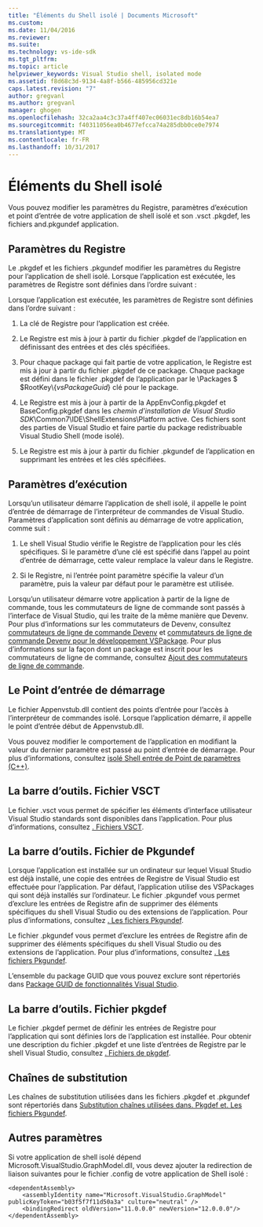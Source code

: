 ```yaml
---
title: "Éléments du Shell isolé | Documents Microsoft"
ms.custom: 
ms.date: 11/04/2016
ms.reviewer: 
ms.suite: 
ms.technology: vs-ide-sdk
ms.tgt_pltfrm: 
ms.topic: article
helpviewer_keywords: Visual Studio shell, isolated mode
ms.assetid: f8d68c3d-9134-4a8f-b566-485956cd321e
caps.latest.revision: "7"
author: gregvanl
ms.author: gregvanl
manager: ghogen
ms.openlocfilehash: 32ca2aa4c3c37a4ff407ec06031ec8db16b54ea7
ms.sourcegitcommit: f40311056ea0b4677efcca74a285dbb0ce0e7974
ms.translationtype: MT
ms.contentlocale: fr-FR
ms.lasthandoff: 10/31/2017
---
```

# <a name="elements-of-the-isolated-shell"></a>Éléments du Shell isolé
Vous pouvez modifier les paramètres du Registre, paramètres d’exécution et point d’entrée de votre application de shell isolé et son .vsct .pkgdef, les fichiers and.pkgundef application.  
  
## <a name="registry-settings"></a>Paramètres du Registre  
 Le .pkgdef et les fichiers .pkgundef modifier les paramètres du Registre pour l’application de shell isolé. Lorsque l’application est exécutée, les paramètres de Registre sont définies dans l’ordre suivant :  
  
 Lorsque l’application est exécutée, les paramètres de Registre sont définies dans l’ordre suivant :  
  
1.  La clé de Registre pour l’application est créée.  
  
2.  Le Registre est mis à jour à partir du fichier .pkgdef de l’application en définissant des entrées et des clés spécifiées.  
  
3.  Pour chaque package qui fait partie de votre application, le Registre est mis à jour à partir du fichier .pkgdef de ce package. Chaque package est défini dans le fichier .pkgdef de l’application par le \Packages $ $RootKey\\{*vsPackageGuid*} clé pour le package.  
  
4.  Le Registre est mis à jour à partir de la AppEnvConfig.pkgdef et BaseConfig.pkgdef dans les *chemin d’installation de Visual Studio SDK*\Common7\IDE\ShellExtensions\Platform active. Ces fichiers sont des parties de Visual Studio et faire partie du package redistribuable Visual Studio Shell (mode isolé).  
  
5.  Le Registre est mis à jour à partir du fichier .pkgundef de l’application en supprimant les entrées et les clés spécifiées.  
  
## <a name="run-time-settings"></a>Paramètres d’exécution  
 Lorsqu’un utilisateur démarre l’application de shell isolé, il appelle le point d’entrée de démarrage de l’interpréteur de commandes de Visual Studio. Paramètres d’application sont définis au démarrage de votre application, comme suit :  
  
1.  Le shell Visual Studio vérifie le Registre de l’application pour les clés spécifiques. Si le paramètre d’une clé est spécifié dans l’appel au point d’entrée de démarrage, cette valeur remplace la valeur dans le Registre.  
  
2.  Si le Registre, ni l’entrée point paramètre spécifie la valeur d’un paramètre, puis la valeur par défaut pour le paramètre est utilisée.  
  
 Lorsqu’un utilisateur démarre votre application à partir de la ligne de commande, tous les commutateurs de ligne de commande sont passés à l’interface de Visual Studio, qui les traite de la même manière que Devenv. Pour plus d’informations sur les commutateurs de Devenv, consultez [commutateurs de ligne de commande Devenv](../../ide/reference/devenv-command-line-switches.md) et [commutateurs de ligne de commande Devenv pour le développement VSPackage](../devenv-command-line-switches-for-vspackage-development.md). Pour plus d’informations sur la façon dont un package est inscrit pour les commutateurs de ligne de commande, consultez [Ajout des commutateurs de ligne de commande](../adding-command-line-switches.md).  
  
## <a name="the-start-entry-point"></a>Le Point d’entrée de démarrage  
 Le fichier Appenvstub.dll contient des points d’entrée pour l’accès à l’interpréteur de commandes isolé. Lorsque l’application démarre, il appelle le point d’entrée début de Appenvstub.dll.  
  
 Vous pouvez modifier le comportement de l’application en modifiant la valeur du dernier paramètre est passé au point d’entrée de démarrage. Pour plus d’informations, consultez [isolé Shell entrée de Point de paramètres (C++)](isolated-shell-entry-point-parameters-cpp.md).  
  
## <a name="the-vsct-file"></a>La barre d’outils. Fichier VSCT  
 Le fichier .vsct vous permet de spécifier les éléments d’interface utilisateur Visual Studio standards sont disponibles dans l’application. Pour plus d’informations, consultez [. Fichiers VSCT](modifying-the-isolated-shell-by-using-the-dot-vsct-file.md).  
  
## <a name="the-pkgundef-file"></a>La barre d’outils. Fichier de Pkgundef  
 Lorsque l’application est installée sur un ordinateur sur lequel Visual Studio est déjà installé, une copie des entrées de Registre de Visual Studio est effectuée pour l’application. Par défaut, l’application utilise des VSPackages qui sont déjà installés sur l’ordinateur. Le fichier .pkgundef vous permet d’exclure les entrées de Registre afin de supprimer des éléments spécifiques du shell Visual Studio ou des extensions de l’application. Pour plus d’informations, consultez [. Les fichiers Pkgundef](modifying-the-isolated-shell-by-using-the-dot-pkgundef-file.md).  
  
 Le fichier .pkgundef vous permet d’exclure les entrées de Registre afin de supprimer des éléments spécifiques du shell Visual Studio ou des extensions de l’application. Pour plus d’informations, consultez [. Les fichiers Pkgundef](modifying-the-isolated-shell-by-using-the-dot-pkgundef-file.md).  
  
 L’ensemble du package GUID que vous pouvez exclure sont répertoriés dans [Package GUID de fonctionnalités Visual Studio](package-guids-of-visual-studio-features.md).  
  
## <a name="the-pkgdef-file"></a>La barre d’outils. Fichier pkgdef  
 Le fichier .pkgdef permet de définir les entrées de Registre pour l’application qui sont définies lors de l’application est installée. Pour obtenir une description du fichier .pkgdef et une liste d’entrées de Registre par le shell Visual Studio, consultez [. Fichiers de pkgdef](modifying-the-isolated-shell-by-using-the-dot-pkgdef-file.md).  
  
## <a name="substitution-strings"></a>Chaînes de substitution  
 Les chaînes de substitution utilisées dans les fichiers .pkgdef et .pkgundef sont répertoriés dans [Substitution chaînes utilisées dans. Pkgdef et. Les fichiers Pkgundef](substitution-strings-used-in-dot-pkgdef-and-dot-pkgundef-files.md).  
  
## <a name="other-settings"></a>Autres paramètres  
 Si votre application de shell isolé dépend Microsoft.VisualStudio.GraphModel.dll, vous devez ajouter la redirection de liaison suivantes pour le fichier .config de votre application de Shell isolé :  
  
```  
<dependentAssembly>  
    <assemblyIdentity name="Microsoft.VisualStudio.GraphModel" publicKeyToken="b03f5f7f11d50a3a" culture="neutral" />  
    <bindingRedirect oldVersion="11.0.0.0" newVersion="12.0.0.0"/>  
</dependentAssembly>  
  
```